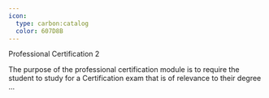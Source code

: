 ```yaml
---
icon:
  type: carbon:catalog
  color: 607D8B
---
```

Professional Certification 2

The purpose of the professional certification module is to require the student to study for a Certification exam that is of relevance to their degree  ... 

